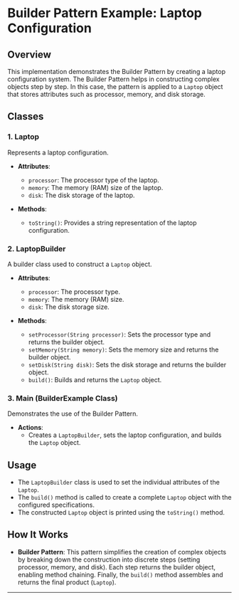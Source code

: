 # Builder Pattern Example: Laptop Configuration

## Overview
This implementation demonstrates the Builder Pattern by creating a laptop configuration system. The Builder Pattern helps in constructing complex objects step by step. In this case, the pattern is applied to a `Laptop` object that stores attributes such as processor, memory, and disk storage.

## Classes

### 1. Laptop
Represents a laptop configuration.

- **Attributes**:
  - `processor`: The processor type of the laptop.
  - `memory`: The memory (RAM) size of the laptop.
  - `disk`: The disk storage of the laptop.
  
- **Methods**:
  - `toString()`: Provides a string representation of the laptop configuration.

### 2. LaptopBuilder
A builder class used to construct a `Laptop` object.

- **Attributes**:
  - `processor`: The processor type.
  - `memory`: The memory (RAM) size.
  - `disk`: The disk storage size.
  
- **Methods**:
  - `setProcessor(String processor)`: Sets the processor type and returns the builder object.
  - `setMemory(String memory)`: Sets the memory size and returns the builder object.
  - `setDisk(String disk)`: Sets the disk storage and returns the builder object.
  - `build()`: Builds and returns the `Laptop` object.

### 3. Main (BuilderExample Class)
Demonstrates the use of the Builder Pattern.

- **Actions**:
  - Creates a `LaptopBuilder`, sets the laptop configuration, and builds the `Laptop` object.

## Usage
- The `LaptopBuilder` class is used to set the individual attributes of the `Laptop`.
- The `build()` method is called to create a complete `Laptop` object with the configured specifications.
- The constructed `Laptop` object is printed using the `toString()` method.

## How It Works
- **Builder Pattern**: This pattern simplifies the creation of complex objects by breaking down the construction into discrete steps (setting processor, memory, and disk). Each step returns the builder object, enabling method chaining. Finally, the `build()` method assembles and returns the final product (`Laptop`).

---